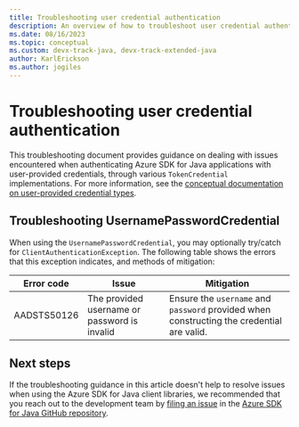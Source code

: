 ```yaml
---
title: Troubleshooting user credential authentication
description: An overview of how to troubleshoot user credential authentication issues
ms.date: 08/16/2023
ms.topic: conceptual
ms.custom: devx-track-java, devx-track-extended-java
author: KarlErickson
ms.author: jogiles
---
```


# Troubleshooting user credential authentication

This troubleshooting document provides guidance on dealing with issues encountered when authenticating Azure SDK for Java applications with user-provided credentials, through various `TokenCredential` implementations. For more information, see the [conceptual documentation on user-provided credential types](/azure/developer/java/sdk/identity-user-auth).

## Troubleshooting UsernamePasswordCredential

When using the `UsernamePasswordCredential`, you may optionally try/catch for `ClientAuthenticationException`. The following table shows the errors that this exception indicates, and methods of mitigation:

| Error code  | Issue                                        | Mitigation                                                                                |
|-------------|----------------------------------------------|-------------------------------------------------------------------------------------------|
| AADSTS50126 | The provided username or password is invalid | Ensure the `username` and `password` provided when constructing the credential are valid. |

## Next steps

If the troubleshooting guidance in this article doesn't help to resolve issues when using the Azure SDK for Java client libraries, we recommended that you reach out to the development team by [filing an issue](https://github.com/Azure/azure-sdk-for-java/issues/new/choose) in the [Azure SDK for Java GitHub repository](https://github.com/Azure/azure-sdk-for-java).
